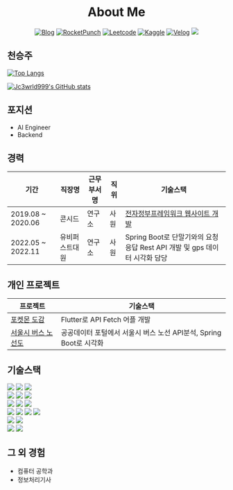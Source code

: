 
<h1 align="center">About Me</h1>

<!--Social Channel-->
<p align="center">
  <a href="https://meeseeks.tistory.com/"><img src="https://img.shields.io/badge/ML%20Blog-ff6900.svg?&amp;style=for-the-badge&amp;logo=google&amp;logoColor=white" alt="Blog"></a>
  <a href="https://www.rocketpunch.com/@jc3wrld999"><img src="https://img.shields.io/badge/rocket punch%20-%230077B5.svg?&amp;style=for-the-badge&amp;logo=Rocketpuch&amp;logoColor=white" alt="RocketPunch"></a>
<a href="https://leetcode.com/jc3wrld999/"><img src="https://img.shields.io/badge/-LeetCode-FFA116?style=for-the-badge&logo=LeetCode&logoColor=black" alt="Leetcode"></a>
  <a href="https://www.kaggle.com/jc3wrld999"><img src="https://img.shields.io/badge/Kaggle-20BEFF?style=for-the-badge&logo=Kaggle&logoColor=white" alt="Kaggle"></a>
  <a href="https://velog.io/@jc3wrld999"><img src="https://img.shields.io/badge/velog-63E6BE.svg?style=for-the-badge&amp;logo=Velog&amp;logoColor=white&amp;" alt="Velog"></a>
  <a href="https://codesandbox.io/u/jc3wrld999"><img src="https://img.shields.io/badge/Codesandbox-000000?style=for-the-badge&logo=CodeSandbox&logoColor=white"></a>
</p>

## 천승주

[![Top Langs](https://github-readme-stats.vercel.app/api/top-langs/?username=jc3wrld999&layout=compact)](https://github.com/anuraghazra/github-readme-stats)

[![Jc3wrld999's GitHub stats](https://github-readme-stats.vercel.app/api?username=jc3wrld999)](https://github.com/anuraghazra/github-readme-stats)


## 포지션

- AI Engineer
- Backend


## 경력


| 기간 | 직장명 | 근무부서명 | 직위 | 기술스택 |
| --- | --- | --- | --- | --- |
| 2019.08 ~ 2020.06 | 콘시드 | 연구소 | 사원 | [전자정부프레임워크 웹사이트 개발](https://www.macadamia.kr/)  |
| 2022.05 ~ 2022.11 | 유비퍼스트대원 | 연구소 | 사원 | Spring Boot로 단말기와의 요청 응답 Rest API 개발 및 gps 데이터 시각화 담당 |

## 개인 프로젝트

| 프로젝트 | 기술스택 |
| --- | --- |
| [포켓몬 도감](https://github.com/jc3wrld999/poke-dex) | Flutter로 API Fetch 어플 개발 |
| [서울시 버스 노선도](https://github.com/jc3wrld999/vehicle-management-project) | 공공데이터 포털에서 서울시 버스 노선 API분석, Spring Boot로 시각화 |

## 기술스택

<div>
  <img src="https://img.shields.io/badge/Java-%23ED8B00.svg?style=flat-square&logo=java&logoColor=white">
  <img src="https://img.shields.io/badge/Python-3776ab.svg?style=flat-square&logo=python&logoColor=white">
  <img src="https://img.shields.io/badge/dart-%230175C2.svg?style=flat-square&logo=dart&logoColor=white"> <br/>
  <img src="https://img.shields.io/badge/Codepen-000000?style=flat-square&logo=codepen&logoColor=white"> 
  <img src="https://img.shields.io/badge/bootstrap-%23563D7C.svg?style=flat-square&logo=bootstrap&logoColor=white">
  <img src="https://img.shields.io/badge/jquery-%230769AD.svg?style=flat-square&logo=jquery&logoColor=white"> <br/>
  <img src="https://img.shields.io/badge/Visual%20Studio%20Code-0078d7.svg?style=flat-square&logo=visual-studio-code&logoColor=white">
  <img src="https://img.shields.io/badge/Eclipse-FE7A16.svg?style=flat-square&logo=Eclipse&logoColor=white"> 
  <img src="https://img.shields.io/badge/Postman-FF6C37?style=flat-square&logo=postman&logoColor=white"> <br/>
  <img src="https://img.shields.io/badge/apache%20tomcat-%23F8DC75.svg?style=flat-square&logo=apache-tomcat&logoColor=black">
  <img src="https://img.shields.io/badge/nginx-%23009639.svg?style=flat-square&logo=nginx&logoColor=white">
  <img src="https://img.shields.io/badge/spring-%236DB33F.svg?style=flat-square&logo=spring&logoColor=white">
  <img src="https://img.shields.io/badge/Flutter-%2302569B.svg?style=flat-square&logo=Flutter&logoColor=white"> <br/>
  <img src="https://img.shields.io/badge/mysql-%2300f.svg?style=flat-square&logo=mysql&logoColor=white">
  <img src="https://img.shields.io/badge/cassandra-%231287B1.svg?style=flat-square&logo=apache-cassandra&logoColor=white"> <br/>
  <img src ="https://img.shields.io/badge/docker-%230db7ed.svg?style=flat-square&logo=docker&logoColor=white">
  <img src="https://img.shields.io/badge/jenkins-%232C5263.svg?style=flat-square&&logo=jenkins&logoColor=white">
  
</div>

## 그 외 경험

- 컴퓨터 공학과
- 정보처리기사









